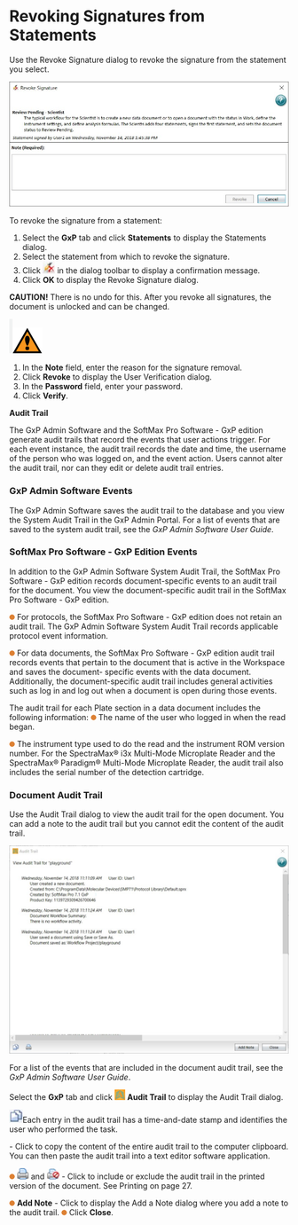 # Revoking Signatures from Statements

Use the Revoke Signature dialog to revoke the signature from the statement you select.

![](<../../../.gitbook/assets/0 (4) (1).jpeg>)

To revoke the signature from a statement:

1. Select the **GxP** tab and click **Statements** to display the Statements dialog.
2. Select the statement from which to revoke the signature.
3. Click ![](<../../../.gitbook/assets/1 (4).jpeg>) in the dialog toolbar to display a confirmation message.
4. Click **OK** to display the Revoke Signature dialog.

**CAUTION!** There is no undo for this. After you revoke all signatures, the document is unlocked and can be changed.

![](<../../../.gitbook/assets/2 (6) (1) (1).png>)![](<../../../.gitbook/assets/3 (7) (1) (1).png>)

1. In the **Note** field, enter the reason for the signature removal.
2. Click **Revoke** to display the User Verification dialog.
3. In the **Password** field, enter your password.
4. Click **Verify**.

**Audit Trail**

The GxP Admin Software and the SoftMax Pro Software - GxP edition generate audit trails that record the events that user actions trigger. For each event instance, the audit trail records the date and time, the username of the person who was logged on, and the event action. Users cannot alter the audit trail, nor can they edit or delete audit trail entries.

### GxP Admin Software Events

The GxP Admin Software saves the audit trail to the database and you view the System Audit Trail in the GxP Admin Portal. For a list of events that are saved to the system audit trail, see the _GxP Admin Software User Guide_.

### SoftMax Pro Software - GxP Edition Events

In addition to the GxP Admin Software System Audit Trail, the SoftMax Pro Software - GxP edition records document-specific events to an audit trail for the document. You view the document-specific audit trail in the SoftMax Pro Software - GxP edition.

![](<../../../.gitbook/assets/4 (5) (1).png>) For protocols, the SoftMax Pro Software - GxP edition does not retain an audit trail. The GxP Admin Software System Audit Trail records applicable protocol event information.

![](<../../../.gitbook/assets/5 (7) (1).png>) For data documents, the SoftMax Pro Software - GxP edition audit trail records events that pertain to the document that is active in the Workspace and saves the document- specific events with the data document. Additionally, the document-specific audit trail includes general activities such as log in and log out when a document is open during those events.

The audit trail for each Plate section in a data document includes the following information: ![](<../../../.gitbook/assets/6 (8) (1).png>) The name of the user who logged in when the read began.

![](<../../../.gitbook/assets/7 (8) (1).png>) The instrument type used to do the read and the instrument ROM version number. For the SpectraMax® i3x Multi-Mode Microplate Reader and the SpectraMax® Paradigm® Multi-Mode Microplate Reader, the audit trail also includes the serial number of the detection cartridge.

### Document Audit Trail

Use the Audit Trail dialog to view the audit trail for the open document. You can add a note to the audit trail but you cannot edit the content of the audit trail.

![](<../../../.gitbook/assets/8 (1).jpeg>)

For a list of the events that are included in the document audit trail, see the _GxP Admin Software User Guide_.

Select the **GxP** tab and click ![](<../../../.gitbook/assets/9 (6).png>) **Audit Trail** to display the Audit Trail dialog.

![](<../../../.gitbook/assets/10 (1) (1).jpeg>)Each entry in the audit trail has a time-and-date stamp and identifies the user who performed the task.

\- Click to copy the content of the entire audit trail to the computer clipboard. You can then paste the audit trail into a text editor software application.

![](<../../../.gitbook/assets/11 (6).png>) ![](<../../../.gitbook/assets/12 (5).png>) and ![](<../../../.gitbook/assets/13 (1) (1).jpeg>) - Click to include or exclude the audit trail in the printed version of the document. See Printing on page 27.

![](<../../../.gitbook/assets/14 (5).png>) **Add Note** - Click to display the Add a Note dialog where you add a note to the audit trail. ![](<../../../.gitbook/assets/15 (4) (1).png>) Click **Close**.
